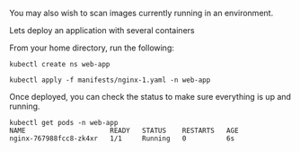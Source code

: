 You may also wish to scan images currently running in an environment.

Lets deploy an application with several containers

From your home directory, run the following:

`kubectl create ns web-app`

`kubectl apply -f manifests/nginx-1.yaml -n web-app`

Once deployed, you can check the status to make sure everything is up and running.

```
kubectl get pods -n web-app
NAME                     READY   STATUS    RESTARTS   AGE
nginx-767988fcc8-zk4xr   1/1     Running   0          6s
```
